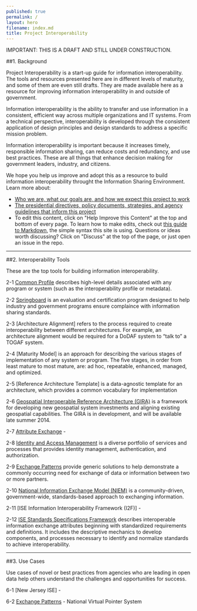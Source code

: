 ```yaml
---
published: true
permalink: /
layout: hero
filename: index.md
title: Project Interoperability
---
```


IMPORTANT: THIS IS A DRAFT AND STILL UNDER CONSTRUCTION.

##1. Background

Project Interoperability is a start-up guide for information interoperability.  The tools and resources presented here are in different levels of maturity, and some of them are even still drafts. They are made available here as a resource for improving information interoperability in and outside of government.

Information interoperability is the ability to transfer and use information in a consistent, efficient way across multiple organizations and IT systems.  From a technical perspective, interoperability is developed through the consistent application of design principles and design standards to address a specific mission problem.

Information interoperability is important because it increases timely, responsible information sharing, can reduce costs and redundancy, and use best practices. These are all things that enhance decision making for government leaders, industry, and citizens.

We hope you help us improve and adopt this as a resource to build information interoperability throught the Information Sharing Environment. Learn more about:

* [Who we are, what our goals are, and how we expect this project to work](https://github.com/Project-Interoperability/project-interoperability.github.io/blob/master/README.md)
* [The presidential directives, policy documents, strategies, and agency guidelines that inform this project](/authorities)
* To edit this content, click on "Help Improve this Content" at the top and bottom of every page. To learn how to make edits, check out [this guide to Markdown](http://guides.github.com/overviews/mastering-markdown/), the simple syntax this site is using. Questions or ideas worth discussing? Click on "Discuss" at the top of the page, or just open an issue in the repo.

----------------

##2. Interoperability Tools

These are the top tools for building information interoperability.

2-1 [Common Profile](/common-profile/) describes high-level details associated with any program or system (such as the interoperability profile or metadata). 

2-2 [Springboard](/springboard/) is an evaluation and certification program designed to help industry and government programs ensure complaince with information sharing standards. 

2-3 [Architecture Alignment] refers to the process required to create interoperability between different architectures. For example, an architecture alignment would be required for a DoDAF system to “talk to” a TOGAF system.  

2-4 [Maturity Model] is an approach for describing the various stages of implementation of any system or program. The five stages, in order from least mature to most mature, are: ad hoc, repeatable, enhanced, managed, and optimized.

2-5 [Reference Architecture Template] is a data-agnostic template for an architecture, which provides a common vocabulary for implementation

2-6 [Geospatial Interoperable Reference Architecture (GIRA)](http://www.ise.gov/blog/michael-howell/our-approach-geospatial-interoperability) is a framework for developing new geospatial system investments and aligning existing geospatial capabilities. The GIRA is in development, and will be available late summer 2014.

2-7 [Attribute Exchange](/attribute-exchange/) - 

2-8 [Identity and Access Management](/idam/) is a diverse portfolio of services and processes that provides identity management, authentication, and authorization. 

2-9 [Exchange Patterns](/exchange-patterns/) provide generic solutions to help demonstrate a commonly occurring need for exchange of data or information between two or more partners. 

2-10 [National Information Exchange Model (NIEM)](/niem/) is a community-driven, government-wide, standards-based approach to exchanging information. 

2-11 [ISE Information Interoperability Framework (I2F)] - 

2-12 [ISE Standards Specifications Framework](/standards-specifications/) describes interoperable information exchange attributes beginning with standardized requirements and definitions. It includes the descriptive mechanics to develop components, and processes necessary to identify and normalize standards to achieve interoperability.  

----------------

##3. Use Cases

Use cases of novel or best practices from agencies who are leading in open data help others understand the challenges and opportunities for success.

6-1 [New Jersey ISE] - 

6-2 [Exchange Patterns](/ep-use-case/) - National Virtual Pointer System
